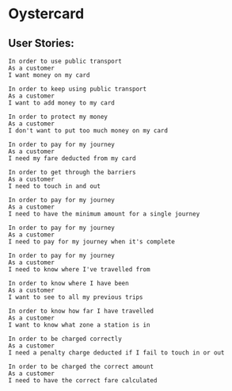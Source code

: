 # Oystercard

## User Stories: 
    In order to use public transport
    As a customer
    I want money on my card
    
    In order to keep using public transport
    As a customer
    I want to add money to my card
    
    In order to protect my money
    As a customer
    I don't want to put too much money on my card
    
    In order to pay for my journey
    As a customer
    I need my fare deducted from my card
    
    In order to get through the barriers
    As a customer
    I need to touch in and out
    
    In order to pay for my journey
    As a customer
    I need to have the minimum amount for a single journey
    
    In order to pay for my journey
    As a customer
    I need to pay for my journey when it's complete
    
    In order to pay for my journey
    As a customer
    I need to know where I've travelled from
    
    In order to know where I have been
    As a customer
    I want to see to all my previous trips
    
    In order to know how far I have travelled
    As a customer
    I want to know what zone a station is in
    
    In order to be charged correctly
    As a customer
    I need a penalty charge deducted if I fail to touch in or out
    
    In order to be charged the correct amount
    As a customer
    I need to have the correct fare calculated


